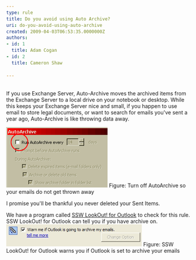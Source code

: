 ```yaml
---
type: rule
title: Do you avoid using Auto Archive?
uri: do-you-avoid-using-auto-archive
created: 2009-04-03T06:53:35.0000000Z
authors:
- id: 1
  title: Adam Cogan
- id: 2
  title: Cameron Shaw

---
```




<span class='intro'>   <br>
If you use Exchange Server, Auto-Archive moves the archived items from the Exchange Server to a local drive on your notebook or desktop. While this keeps your Exchange Server nice and small, if you happen to use email&#160;to store&#160;legal documents, or want to search for emails you've sent a year ago, Auto-Archive is like throwing data away.
 </span>

  <img src="./OutlookAutoArchive.gif" alt="Outlook Auto Archive" class="ms-rteCustom-ImageArea" /> <span class="ms-rteCustom-FigureNormal">Figure&#58; Turn off AutoArchive so your emails do not get thrown away</span>
<p>I promise you'll be thankful you never deleted your Sent Items. </p>
<div class="ms-rteCustom-YellowBorderBox">We have a program called <a href="http&#58;//www.ssw.com.au/ssw/LookOut/">SSW LookOut! for Outlook</a> to check for this rule. <br>
SSW LookOut! for Outlook can tell you if you have archive on.<br>
<img src="./ContactorNoAging.JPG" alt="Contact or No Aging" class="ms-rteCustom-ImageArea" /> <span class="ms-rteCustom-FigureNormal">Figure&#58; SSW LookOut! for Outlook warns you if Outlook is set to archive your emails</span></div>



